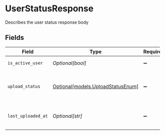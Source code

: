 # UserStatusResponse

Describes the user status response body


## Fields

| Field                                                              | Type                                                               | Required                                                           | Description                                                        | Example                                                            |
| ------------------------------------------------------------------ | ------------------------------------------------------------------ | ------------------------------------------------------------------ | ------------------------------------------------------------------ | ------------------------------------------------------------------ |
| `is_active_user`                                                   | *Optional[bool]*                                                   | :heavy_minus_sign:                                                 | Whether the user is active or not                                  | true                                                               |
| `upload_status`                                                    | [Optional[models.UploadStatusEnum]](../models/uploadstatusenum.md) | :heavy_minus_sign:                                                 | Upload status, enum of NOT_UPLOADED, UPLOADED, STATUS_UNKNOWN      | UPLOADED                                                           |
| `last_uploaded_at`                                                 | *Optional[str]*                                                    | :heavy_minus_sign:                                                 | Time of last successful upload for the user, in ISO 8601 format    | 2021-08-06T17:58:01.000Z                                           |